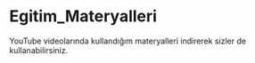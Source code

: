 # Egitim_Materyalleri
YouTube videolarında kullandığım materyalleri indirerek sizler de kullanabilirsiniz.

